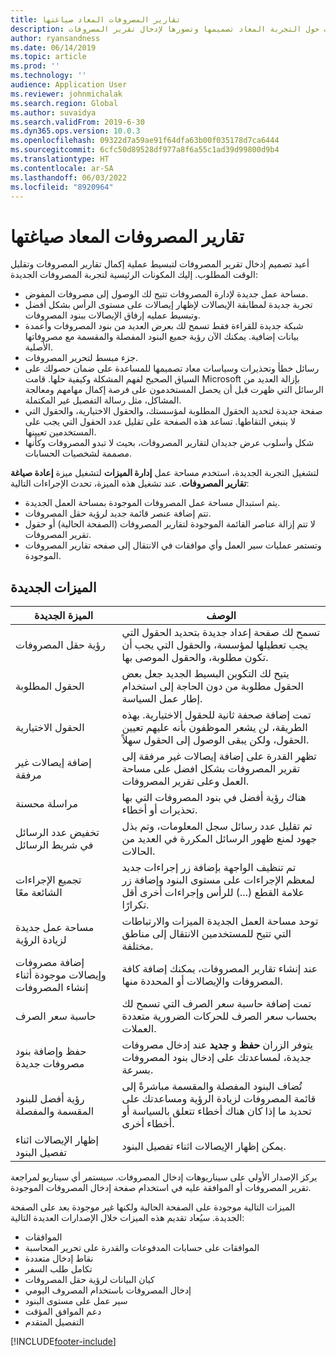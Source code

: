 ```yaml
---
title: تقارير المصروفات المعاد صياغتها
description: يوفر هذا المقال معلومات حول التجربة المعاد تصميمها وتصورها لإدخال تقرير المصروفات.
author: ryansandness
ms.date: 06/14/2019
ms.topic: article
ms.prod: ''
ms.technology: ''
audience: Application User
ms.reviewer: johnmichalak
ms.search.region: Global
ms.author: suvaidya
ms.search.validFrom: 2019-6-30
ms.dyn365.ops.version: 10.0.3
ms.openlocfilehash: 09322d7a59ae91f64dfa63b00f035178d7ca6444
ms.sourcegitcommit: 6cfc50d89528df977a8f6a55c1ad39d99800d9b4
ms.translationtype: HT
ms.contentlocale: ar-SA
ms.lasthandoff: 06/03/2022
ms.locfileid: "8920964"
---
```

# <a name="redesigned-expense-reports"></a>تقارير المصروفات المعاد صياغتها

أعيد تصميم إدخال تقرير المصروفات لتبسيط عملية إكمال تقارير المصروفات وتقليل الوقت المطلوب. إليك المكونات الرئيسية لتجربة المصروفات الجديدة:

- مساحة عمل جديدة لإدارة المصروفات تتيح لك الوصول إلى مصروفات المفوض.
- تجربة جديدة لمطابقة الإيصالات لإظهار إيصالات على مستوى الرأس بشكل أفضل وتبسيط عمليه إرفاق الإيصالات ببنود المصروفات.
- شبكة جديدة للقراءة فقط تسمح لك بعرض العديد من بنود المصروفات وأعمدة بيانات إضافية. يمكنك الآن رؤية جميع البنود المفصلة والمقسمة مع مصروفاتها الأصلية.
- جزء مبسط لتحرير المصروفات.
- رسائل خطأ وتحذيرات وسياسات معاد تصميمها للمساعدة على ضمان حصولك على السياق الصحيح لفهم المشكلة وكيفية حلها. قامت Microsoft بإزالة العديد من الرسائل التي ظهرت قبل أن يحصل المستخدمون على فرصة إكمال مهامهم ومعالجة المشاكل، مثل رسالة التفصيل غير المكتملة.
- صفحة جديدة لتحديد الحقول المطلوبة لمؤسستك، والحقول الاختيارية، والحقول التي لا ينبغي التقاطها. تساعد هذه الصفحة على تقليل عدد الحقول التي يجب على المستخدمين تعيينها.
- شكل وأسلوب عرض جديدان لتقارير المصروفات، بحيث لا تبدو المصروفات وكأنها مصممة لشخصيات الحسابات.

لتشغيل التجربة الجديدة، استخدم مساحة عمل **إدارة الميزات** لتشغيل ميزة **إعادة صياغة تقارير المصروفات**. عند تشغيل هذه الميزة، تحدث الإجراءات التالية:

- يتم استبدال مساحة عمل المصروفات الموجودة بمساحة العمل الجديدة.
- تتم إضافة عنصر قائمة جديد لرؤية حقل المصروفات.
- لا تتم إزالة عناصر القائمة الموجودة لتقارير المصروفات (الصفحة الحالية) أو حقول تقرير المصروفات.
- وتستمر عمليات سير العمل وأي موافقات في الانتقال إلى صفحه تقارير المصروفات الموجودة.

## <a name="new-features"></a>الميزات الجديدة

| الميزة الجديدة | الوصف  |
|---|----|
| رؤية حقل المصروفات | تسمح لك صفحة إعداد جديدة بتحديد الحقول التي يجب تعطيلها لمؤسسة، والحقول التي يجب أن تكون مطلوبة، والحقول الموصى بها. |
| الحقول المطلوبة | يتيح لك التكوين البسيط الجديد جعل بعض الحقول مطلوبة من دون الحاجة إلى استخدام إطار عمل السياسة. |
| الحقول الاختيارية | تمت إضافة صحفة ثانية للحقول الاختيارية. بهذه الطريقة، لن يشعر الموظفون بأنه عليهم تعيين الحقول، ولكن يبقى الوصول إلى الحقول سهلاً. |
| إضافة إيصالات غير مرفقة | تظهر القدرة على إضافة إيصالات غير مرفقة إلى تقرير المصروفات بشكل افضل على مساحة العمل وعلى تقرير المصروفات. |
| مراسلة محسنة | هناك رؤية أفضل في بنود المصروفات التي بها تحذيرات أو أخطاء. |
| تخفيض عدد الرسائل في شريط الرسائل| تم تقليل عدد رسائل سجل المعلومات، وتم بذل جهود لمنع ظهور الرسائل المكررة في العديد من الحالات. |
| تجميع الإجراءات الشائعة معًا | تم تنظيف الواجهة بإضافة زر إجراءات جديد لمعظم الإجراءات على مستوى البنود وإضافة زر علامة القطع (...) للرأس وإجراءات أخرى أقل تكرارًا. |
| مساحة عمل جديدة لزيادة الرؤية | توحد مساحة العمل الجديدة الميزات والارتباطات التي تتيح للمستخدمين الانتقال إلى مناطق مختلفة. |
| إضافة مصروفات وإيصالات موجودة أثناء إنشاء المصروفات | عند إنشاء تقارير المصروفات، يمكنك إضافة كافة المصروفات والإيصالات أو المحددة منها. |
| حاسبة سعر الصرف | تمت إضافة حاسبة سعر الصرف التي تسمح لك بحساب سعر الصرف للحركات الضرورية متعددة العملات. |
| حفظ وإضافة بنود مصروفات جديدة | يتوفر الزران **حفظ** و **جديد** عند إدخال مصروفات جديدة، لمساعدتك على إدخال بنود المصروفات بسرعة. |
| رؤية أفضل للبنود المقسمة والمفصلة | تُضاف البنود المفصلة والمقسمة مباشرةً إلى قائمة المصروفات لزيادة الرؤية ومساعدتك على تحديد ما إذا كان هناك أخطاء تتعلق بالسياسة أو أخطاء أخرى. |
| إظهار الإيصالات اثناء تفصيل البنود | يمكن إظهار الإيصالات اثناء تفصيل البنود. |

يركز الإصدار الأولي على سيناريوهات إدخال المصروفات. سيستمر أي سيناريو لمراجعة تقرير المصروفات أو الموافقة عليه في استخدام صفحة إدخال المصروفات الموجودة.

الميزات التالية موجودة على الصفحة الحالية ولكنها غير موجودة بعد على الصفحة الجديدة. سيُعاد تقديم هذه الميزات خلال الإصدارات العديدة التالية:

- الموافقات
- الموافقات على حسابات المدفوعات والقدرة على تحرير المحاسبة
- نقاط إدخال متعددة
- تكامل طلب السفر
- كيان البيانات لرؤية حقل المصروفات
- إدخال المصروفات باستخدام المصروف اليومي‬
- سير عمل على مستوى البنود
- دعم الموافق المؤقت
- التفصيل المتقدم


[!INCLUDE[footer-include](../includes/footer-banner.md)]
